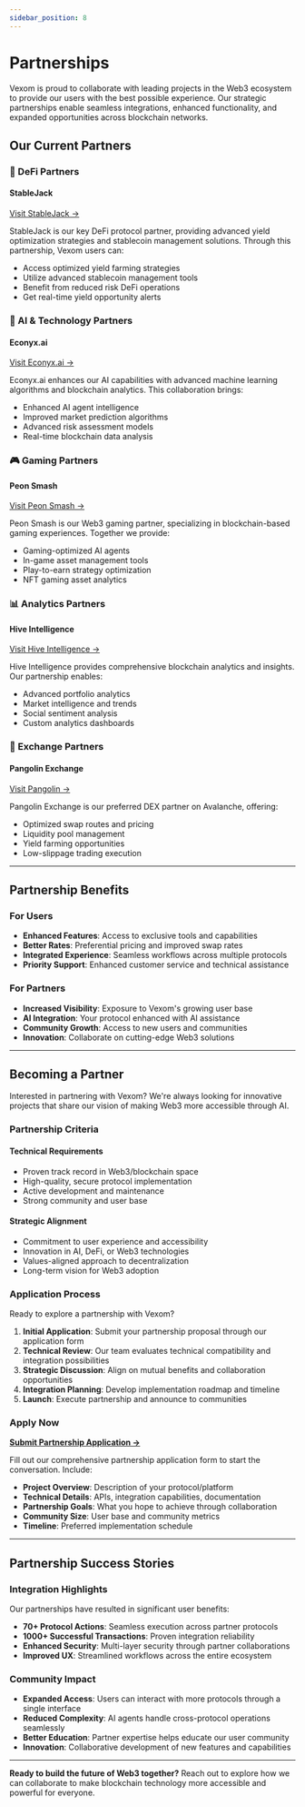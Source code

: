 ```yaml
---
sidebar_position: 8
---
```


# Partnerships

Vexom is proud to collaborate with leading projects in the Web3 ecosystem to provide our users with the best possible experience. Our strategic partnerships enable seamless integrations, enhanced functionality, and expanded opportunities across blockchain networks.

## Our Current Partners

### 🏦 DeFi Partners

#### **StableJack**
[Visit StableJack →](https://www.stablejack.xyz/?utm_source=vexom&utm_medium=website&utm_campaign=partnership)

StableJack is our key DeFi protocol partner, providing advanced yield optimization strategies and stablecoin management solutions. Through this partnership, Vexom users can:

- Access optimized yield farming strategies
- Utilize advanced stablecoin management tools
- Benefit from reduced risk DeFi operations
- Get real-time yield opportunity alerts

### 🤖 AI & Technology Partners

#### **Econyx.ai**
[Visit Econyx.ai →](https://econyx.ai/?utm_source=vexom&utm_medium=website&utm_campaign=partnership)

Econyx.ai enhances our AI capabilities with advanced machine learning algorithms and blockchain analytics. This collaboration brings:

- Enhanced AI agent intelligence
- Improved market prediction algorithms
- Advanced risk assessment models
- Real-time blockchain data analysis

### 🎮 Gaming Partners

#### **Peon Smash**
[Visit Peon Smash →](https://peonsmash.com/?utm_source=vexom&utm_medium=website&utm_campaign=partnership)

Peon Smash is our Web3 gaming partner, specializing in blockchain-based gaming experiences. Together we provide:

- Gaming-optimized AI agents
- In-game asset management tools
- Play-to-earn strategy optimization
- NFT gaming asset analytics

### 📊 Analytics Partners

#### **Hive Intelligence**
[Visit Hive Intelligence →](https://hiveintelligence.xyz/?utm_source=vexom&utm_medium=website&utm_campaign=partnership)

Hive Intelligence provides comprehensive blockchain analytics and insights. Our partnership enables:

- Advanced portfolio analytics
- Market intelligence and trends
- Social sentiment analysis
- Custom analytics dashboards

### 🔄 Exchange Partners

#### **Pangolin Exchange**
[Visit Pangolin →](https://www.pangolin.exchange/?utm_source=vexom&utm_medium=website&utm_campaign=partnership)

Pangolin Exchange is our preferred DEX partner on Avalanche, offering:

- Optimized swap routes and pricing
- Liquidity pool management
- Yield farming opportunities
- Low-slippage trading execution

---

## Partnership Benefits

### For Users
- **Enhanced Features**: Access to exclusive tools and capabilities
- **Better Rates**: Preferential pricing and improved swap rates
- **Integrated Experience**: Seamless workflows across multiple protocols
- **Priority Support**: Enhanced customer service and technical assistance

### For Partners
- **Increased Visibility**: Exposure to Vexom's growing user base
- **AI Integration**: Your protocol enhanced with AI assistance
- **Community Growth**: Access to new users and communities
- **Innovation**: Collaborate on cutting-edge Web3 solutions

---

## Becoming a Partner

Interested in partnering with Vexom? We're always looking for innovative projects that share our vision of making Web3 more accessible through AI.

### Partnership Criteria

#### **Technical Requirements**
- Proven track record in Web3/blockchain space
- High-quality, secure protocol implementation
- Active development and maintenance
- Strong community and user base

#### **Strategic Alignment**
- Commitment to user experience and accessibility
- Innovation in AI, DeFi, or Web3 technologies
- Values-aligned approach to decentralization
- Long-term vision for Web3 adoption

### Application Process

Ready to explore a partnership with Vexom?

1. **Initial Application**: Submit your partnership proposal through our application form
2. **Technical Review**: Our team evaluates technical compatibility and integration possibilities
3. **Strategic Discussion**: Align on mutual benefits and collaboration opportunities
4. **Integration Planning**: Develop implementation roadmap and timeline
5. **Launch**: Execute partnership and announce to communities

### Apply Now

[**Submit Partnership Application →**](https://form.jotform.com/250843672477062)

Fill out our comprehensive partnership application form to start the conversation. Include:

- **Project Overview**: Description of your protocol/platform
- **Technical Details**: APIs, integration capabilities, documentation
- **Partnership Goals**: What you hope to achieve through collaboration
- **Community Size**: User base and community metrics
- **Timeline**: Preferred implementation schedule

---

## Partnership Success Stories

### Integration Highlights

Our partnerships have resulted in significant user benefits:

- **70+ Protocol Actions**: Seamless execution across partner protocols
- **1000+ Successful Transactions**: Proven integration reliability  
- **Enhanced Security**: Multi-layer security through partner collaborations
- **Improved UX**: Streamlined workflows across the entire ecosystem

### Community Impact

- **Expanded Access**: Users can interact with more protocols through a single interface
- **Reduced Complexity**: AI agents handle cross-protocol operations seamlessly
- **Better Education**: Partner expertise helps educate our user community
- **Innovation**: Collaborative development of new features and capabilities

---

**Ready to build the future of Web3 together?** Reach out to explore how we can collaborate to make blockchain technology more accessible and powerful for everyone.